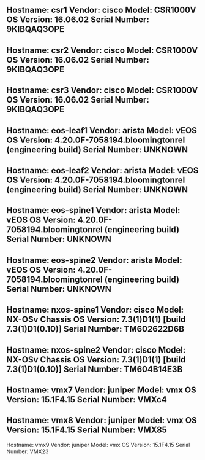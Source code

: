 Hostname:      csr1
Vendor:        cisco
Model:         CSR1000V
OS Version:    16.06.02
Serial Number:  9KIBQAQ3OPE
---
Hostname:      csr2
Vendor:        cisco
Model:         CSR1000V
OS Version:    16.06.02
Serial Number:  9KIBQAQ3OPE
---
Hostname:      csr3
Vendor:        cisco
Model:         CSR1000V
OS Version:    16.06.02
Serial Number:  9KIBQAQ3OPE
---
Hostname:      eos-leaf1
Vendor:        arista
Model:         vEOS
OS Version:    4.20.0F-7058194.bloomingtonrel (engineering build)
Serial Number:  UNKNOWN
---
Hostname:      eos-leaf2
Vendor:        arista
Model:         vEOS
OS Version:    4.20.0F-7058194.bloomingtonrel (engineering build)
Serial Number:  UNKNOWN
---
Hostname:      eos-spine1
Vendor:        arista
Model:         vEOS
OS Version:    4.20.0F-7058194.bloomingtonrel (engineering build)
Serial Number:  UNKNOWN
---
Hostname:      eos-spine2
Vendor:        arista
Model:         vEOS
OS Version:    4.20.0F-7058194.bloomingtonrel (engineering build)
Serial Number:  UNKNOWN
---
Hostname:      nxos-spine1
Vendor:        cisco
Model:         NX-OSv Chassis
OS Version:    7.3(1)D1(1) [build 7.3(1)D1(0.10)]
Serial Number:  TM602622D6B
---
Hostname:      nxos-spine2
Vendor:        cisco
Model:         NX-OSv Chassis
OS Version:    7.3(1)D1(1) [build 7.3(1)D1(0.10)]
Serial Number:  TM604B14E3B
---
Hostname:      vmx7
Vendor:        juniper
Model:         vmx
OS Version:    15.1F4.15
Serial Number:  VMXc4
---
Hostname:      vmx8
Vendor:        juniper
Model:         vmx
OS Version:    15.1F4.15
Serial Number:  VMX85
---
Hostname:      vmx9
Vendor:        juniper
Model:         vmx
OS Version:    15.1F4.15
Serial Number:  VMX23